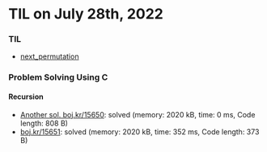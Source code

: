 # **TIL on July 28th, 2022**
### TIL
- [next_permutation](../../../Languages/C/next-permutation-07-27-2022.md)

### Problem Solving Using C
#### Recursion
- [Another sol. boj.kr/15650](../../../Problem%20Solving/boj/backtracking/15650-1-07-27-2022.cpp): solved (memory: 2020 kB, time: 0 ms, Code length: 808 B)
- [boj.kr/15651](../../../Problem%20Solving/boj/backtracking/15651-07-28-2022.cpp): solved (memory: 2020 kB, time: 352 ms, Code length: 373 B)